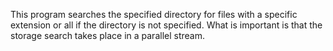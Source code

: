 This program searches the specified directory for files with a specific extension or all if the directory is not specified. What is important is that the storage search takes place in a parallel stream.
